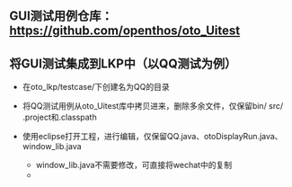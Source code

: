 ## GUI测试用例仓库：https://github.com/openthos/oto_Uitest
## 将GUI测试集成到LKP中（以QQ测试为例）
- 在oto_lkp/testcase/下创建名为QQ的目录
- 将QQ测试用例从oto_Uitest库中拷贝进来，删除多余文件，仅保留bin/ src/ .project和.classpath
- 使用eclipse打开工程，进行编辑，仅保留QQ.java、otoDisplayRun.java、window_lib.java

   - window_lib.java不需要修改，可直接将wechat中的复制
   -
